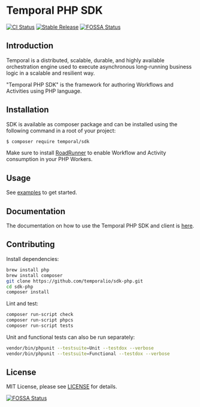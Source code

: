 # Temporal PHP SDK

[![CI Status](https://github.com/temporalio/php-sdk/workflows/Unit/badge.svg)](https://github.com/temporalio/php-sdk/actions)
[![Stable Release](https://poser.pugx.org/temporal/sdk/version)](https://packagist.org/packages/temporal/sdk)
[![FOSSA Status](https://app.fossa.com/api/projects/git%2Bgithub.com%2Ftemporalio%2Fsdk-php.svg?type=shield)](https://app.fossa.com/projects/git%2Bgithub.com%2Ftemporalio%2Fsdk-php?ref=badge_shield)

## Introduction

Temporal is a distributed, scalable, durable, and highly available orchestration
engine used to execute asynchronous long-running business logic in a scalable
and resilient way.

"Temporal PHP SDK" is the framework for authoring Workflows and Activities using
PHP language.

## Installation

SDK is available as composer package and can be installed using the
following command in a root of your project:

```bash
$ composer require temporal/sdk
```

Make sure to install [RoadRunner](https://github.com/spiral/roadrunner) to enable Workflow and Activity consumption in your PHP Workers.

## Usage

See [examples](https://github.com/temporalio/samples-php) to get started.

## Documentation

The documentation on how to use the Temporal PHP SDK and client is [here](https://docs.temporal.io/docs/php/introduction).

## Contributing

Install dependencies:

```sh
brew install php
brew install composer
git clone https://github.com/temporalio/sdk-php.git
cd sdk-php
composer install
```

Lint and test:

```sh
composer run-script check
composer run-script phpcs
composer run-script tests
```

Unit and functional tests can also be run separately:

```sh
vendor/bin/phpunit --testsuite=Unit --testdox --verbose
vendor/bin/phpunit --testsuite=Functional --testdox --verbose
```

## License

MIT License, please see [LICENSE](LICENSE.md) for details.

[![FOSSA Status](https://app.fossa.com/api/projects/git%2Bgithub.com%2Ftemporalio%2Fsdk-php.svg?type=large)](https://app.fossa.com/projects/git%2Bgithub.com%2Ftemporalio%2Fsdk-php?ref=badge_large)